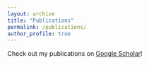 ```yaml
---
layout: archive
title: "Publications"
permalink: /publications/
author_profile: true
---
```


Check out my publications on [Google Scholar](https://scholar.google.com/citations?user=CK8Avk8AAAAJ&hl=en&oi=ao)!
